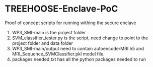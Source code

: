 # TREEHOOSE-Enclave-PoC
Proof of concept scripts for running withing the secure enclave

1. WP3_SMI-main is the project folder
2. SVM_classifier_tester.py is the script, need change to point to the project folder and data folder
3. WP3_SMI-main/output need to contain autoencoderMRI.h5 and MRI_Sequence_SVMClassifier.pkl model file.
4. packages needed.txt has all the python packages needed to run 
